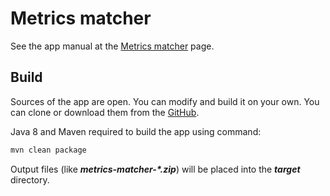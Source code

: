 # Metrics matcher

See the app manual at the [Metrics matcher](https://metrics-matcher.github.io) page.

## Build

Sources of the app are open. You can modify and build it on your own.
You can clone or download them from the [GitHub](https://github.com/metrics-matcher/metrics-matcher).

Java 8 and Maven required to build the app using command:

```sh
mvn clean package
```

Output files (like ***metrics-matcher-\*.zip***)
will be placed into the ***target*** directory. 